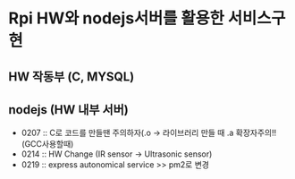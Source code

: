# Rpi HW와 nodejs서버를 활용한 서비스구현
## HW 작동부 (C, MYSQL)
## nodejs (HW 내부 서버)



- 0207 :: C로 코드를 만들땐 주의하자(.o -> 라이브러리 만들 때 .a 확장자주의!! (GCC사용할때)
- 0214 :: HW Change (IR sensor -> Ultrasonic sensor)
- 0219 :: express autonomical service >> pm2로 변경
